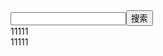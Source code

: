 <head>
<title>歌单</title>
</head>
<body>
<input type="text" /><button>搜索</button><br/>
11111<br/>
11111<br/>
</body>
